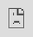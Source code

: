 ```yaml
---
layout: post
title: "Polar Oscillators"
date: 2017-12-12
description:
image: /assets/images/polarOsc.png
author: Sourya Sen
tags:
  - Prototype
  - openFrameworks
  - generative
  - audiovisual
---
```


An audiovisual semi-autonomous system of oscillators mapped in a polar space creating a drone bank as well as evolving visuals. It was developed during the Generative Media Coding workshop taught by Nuno Correia at Aalto Media Lab, 2017.

<iframe src="https://player.vimeo.com/video/207269017?title=0&byline=0&portrait=0" style="position:absolute;top:0;left:0;width:100%;height:100%;" frameborder="0" allow="autoplay; fullscreen" allowfullscreen></iframe>

In more detail, it is a semi autnomous audio visual system using multiple oscillators affected by individual LFOs and mapped in polar coordinates. The oscillators themselves are semi autonomous in nature and traverse the polar space randomly and has in built collision detection. You can also individually move oscillators to designated positions as well as switching off the autonomous behaviour on a per oscillator level.

More details and source code can be found [here](https://github.com/sourya-sen/aaltoprojects/tree/master/polarOscillators).
